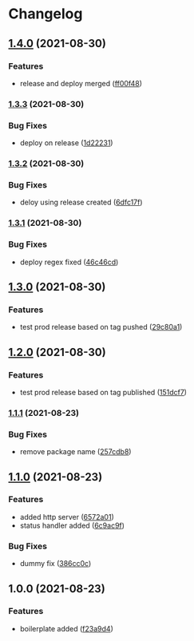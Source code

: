 # Changelog

## [1.4.0](https://www.github.com/dhyaniarun1993/test-release-please/compare/v1.3.3...v1.4.0) (2021-08-30)


### Features

* release and deploy merged ([ff00f48](https://www.github.com/dhyaniarun1993/test-release-please/commit/ff00f48d0544133577e6478776371b11adddcc61))

### [1.3.3](https://www.github.com/dhyaniarun1993/test-release-please/compare/v1.3.2...v1.3.3) (2021-08-30)


### Bug Fixes

* deploy on release ([1d22231](https://www.github.com/dhyaniarun1993/test-release-please/commit/1d222312b26679f7ff2462204c8c13d624eeb781))

### [1.3.2](https://www.github.com/dhyaniarun1993/test-release-please/compare/v1.3.1...v1.3.2) (2021-08-30)


### Bug Fixes

* deloy using release created ([6dfc17f](https://www.github.com/dhyaniarun1993/test-release-please/commit/6dfc17f23877e5f982502e0682c0637dd33fea19))

### [1.3.1](https://www.github.com/dhyaniarun1993/test-release-please/compare/v1.3.0...v1.3.1) (2021-08-30)


### Bug Fixes

* deploy regex fixed ([46c46cd](https://www.github.com/dhyaniarun1993/test-release-please/commit/46c46cd162158d5f65416a57e7b12044b3139554))

## [1.3.0](https://www.github.com/dhyaniarun1993/test-release-please/compare/v1.2.0...v1.3.0) (2021-08-30)


### Features

* test prod release based on tag pushed ([29c80a1](https://www.github.com/dhyaniarun1993/test-release-please/commit/29c80a1e4857ed8a256da3ccd5cf98b10b8e2beb))

## [1.2.0](https://www.github.com/dhyaniarun1993/test-release-please/compare/v1.1.1...v1.2.0) (2021-08-30)


### Features

* test prod release based on tag published ([151dcf7](https://www.github.com/dhyaniarun1993/test-release-please/commit/151dcf7456f90742dbfa2b9042f9a008b34c9150))

### [1.1.1](https://www.github.com/dhyaniarun1993/test-release-please/compare/v1.1.0...v1.1.1) (2021-08-23)


### Bug Fixes

* remove package name ([257cdb8](https://www.github.com/dhyaniarun1993/test-release-please/commit/257cdb80bd3e077940b38be36a0fdda863bfb18c))

## [1.1.0](https://www.github.com/dhyaniarun1993/test-release-please/compare/v1.0.0...v1.1.0) (2021-08-23)


### Features

* added http server ([6572a01](https://www.github.com/dhyaniarun1993/test-release-please/commit/6572a017cf58aa27095218703396163e195d3373))
* status handler added ([6c9ac9f](https://www.github.com/dhyaniarun1993/test-release-please/commit/6c9ac9f3db65e9d29d7ce66a09ac54ab221ccfea))


### Bug Fixes

* dummy fix ([386cc0c](https://www.github.com/dhyaniarun1993/test-release-please/commit/386cc0cb83b7f1088527f2c92bc49509a621a850))

## 1.0.0 (2021-08-23)


### Features

* boilerplate added ([f23a9d4](https://www.github.com/dhyaniarun1993/test-release-please/commit/f23a9d408e972694b83706470898b5e9ec087832))
